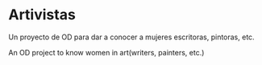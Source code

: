 # Artivistas

Un proyecto de OD para dar a conocer a mujeres escritoras, pintoras, etc.

An OD project to know women in art(writers, painters, etc.)
